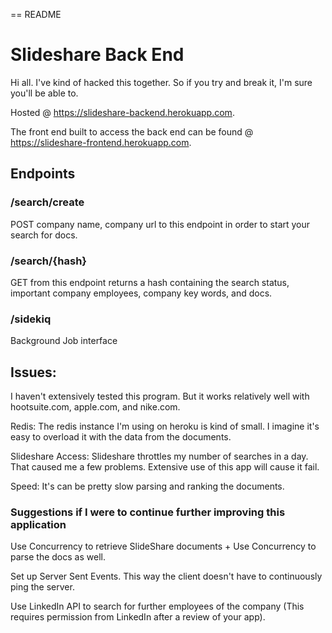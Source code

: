 == README

# Slideshare Back End

Hi all. I've kind of hacked this together. So if you try and break it, I'm sure you'll be able to. 

Hosted @ https://slideshare-backend.herokuapp.com.

The front end built to access the back end can be found @ https://slideshare-frontend.herokuapp.com.

## Endpoints

### /search/create

POST company name, company url to this endpoint in order to start your search for docs. 

### /search/{hash}

GET from this endpoint returns a hash containing the search status, important company employees, company key words, and docs. 

### /sidekiq

Background Job interface

## Issues:

I haven't extensively tested this program. But it works relatively well with hootsuite.com, apple.com, and nike.com.

Redis: The redis instance I'm using on heroku is kind of small. I imagine it's easy to overload it with the data from the documents. 

Slideshare Access: Slideshare throttles my number of searches in a day. That caused me a few problems. Extensive use of this app will cause it fail. 

Speed: It's can be pretty slow parsing and ranking the documents.

### Suggestions if I were to continue further improving this application

Use Concurrency to retrieve SlideShare documents + Use Concurrency to parse the docs as well.

Set up Server Sent Events. This way the client doesn't have to continuously ping the server. 

Use LinkedIn API to search for further employees of the company (This requires permission from LinkedIn after a review of your app).